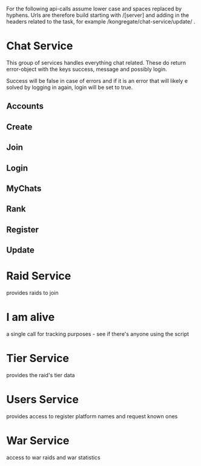 For the following api-calls assume lower case and spaces replaced by hyphens. Urls are therefore build starting with /[server] and adding in the headers related to the task, for example /kongregate/chat-service/update/ .

# Chat Service

This group of services handles everything chat related. These do return error-object with the keys success, message and possibly login.

Success will be false in case of errors and if it is an error that will likely e solved by logging in again, login will be set to true.

## Accounts

## Create

## Join

## Login

## MyChats

## Rank

## Register

## Update

# Raid Service

provides raids to join

# I am alive

a single call for tracking purposes - see if there's anyone using the script

# Tier Service

provides the raid's tier data

# Users Service

provides access to register platform names and request known ones

# War Service

access to war raids and war statistics